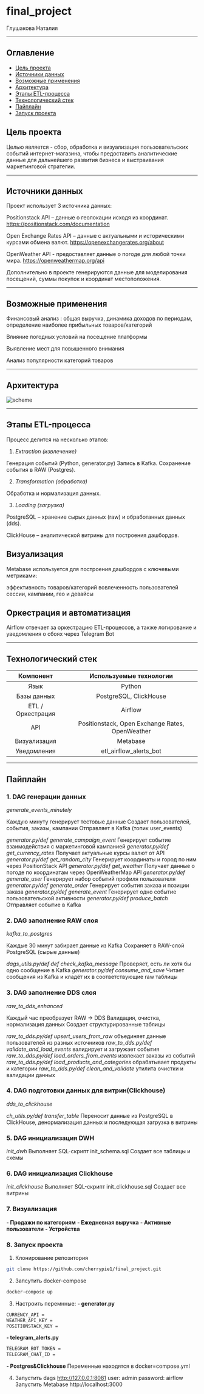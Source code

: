 # final_project
Глушакова Наталия

____

## **Оглавление**

- [Цель проекта](#цель-проекта)
- [Источники данных](#источники-данных)
- [Возможные применения](#возможные-применения)
- [Архитектура](#архитектура)
- [Этапы ETL-процесса](#этапы-etl-процесса)
- [Технологический стек](#технологический-стек)
- [Пайплайн](#пайплайн)
- [Запуск проекта](#запуск-проекта)

 ## **Цель проекта**

Целью является - сбор, обработка и визуализация пользовательских событий интернет-магазина, чтобы предоставить аналитические данные для дальнейшего развития бизнеса и выстраивания маркетинговой стратегии.

____

## **Источники данных**

Проект использует 3 источника данных:

Positionstack API – данные о геолокации исходя из координат. https://positionstack.com/documentation

Open Exchange Rates API – данные с актуальными и историческими курсами обмена валют. https://openexchangerates.org/about

OpenWeather API - предоставляет данные о погоде для любой точки мира. https://openweathermap.org/api

Дополнительно в проекте генерируются данные для моделирования посещений, суммы покупок и координат местоположения.

____

## **Возможные применения**

Финансовый анализ : общая выручка, динамика доходов по периодам, определение наиболее прибыльных товаров/категорий

Влияние погодных условий на посещение платформы

Выявление мест для повышенного внимания

Анализ популярности категорий товаров

____


## **Архитектура**

![scheme]([https://github.com/user-attachments/assets/feac26b8-70b0-42b5-ac04-752ce0cb0f0b](https://github.com/cherrypie1/final_project/blob/main/arch.pdf))

____


## **Этапы ETL-процесса**

Процесс делится на несколько этапов:

1. *Extraction (извлечение)*

Генерация событий (Python, generator.py)
Запись в Kafka.
Cохранение события в RAW (Postgres).

2. *Transformation (обработка)*

Обработка и нормализация данных.

3. *Loading (загрузка)*

 PostgreSQL – хранение сырых данных (raw) и обработанных данных (dds).

 ClickHouse – аналитической витрины для построения дашбордов.

## **Визуализация**

Metabase используется для построения дашбордов с ключевыми метриками:

эффективность товаров/категорий
вовлеченность пользователей
сессии, кампании, гео и девайсы


## **Оркестрация и автоматизация**

Airflow отвечает за оркестрацию ETL-процессов, а также логирование и уведомления о сбоях через Telegram Bot

____


## **Технологический стек**

| Компонент | Используемые технологии |
|:----------------:|:---------:|
| Язык | Python |
| Базы данных | PostgreSQL, ClickHouse | 
| ETL / Оркестрация | Airflow | 
| API | Positionstack, Open Exchange Rates, OpenWeather | 
| Визуализация | Metabase | 
| Уведомления | etl_airflow_alerts_bot | 

____


## **Пайплайн**
### 1. DAG генерации данных

*generate_events_minutely*

Каждую минуту генерирует тестовые данные
Создает пользователей, события, заказы, кампании
Отправляет в Kafka (топик user_events)

  *generator.py/def generate_campaign_event*
 Генерирует событие взаимодействия с маркетинговой кампанией
  *generator.py/def get_currency_rates*
 Получает актуальные курсы валют от API
  *generator.py/def get_random_city*
 Генерирует координаты и город по ним через PositionStack API
  *generator.py/def get_weather*
 Получает данные о погоде по координатам через OpenWeatherMap API
   *generator.py/def generate_user*
 Генерирует набор событий профиля пользователя
  *generator.py/def generate_order*
 Генерирует события заказа и позиции заказа
    *generator.py/def generate_event*
 Генерирует одно событие пользовательской активности
  *generator.py/def produce_batch*
 Отправляет событие в Kafka

### 2. DAG заполнение RAW слоя

*kafka_to_postgres*

Каждые 30 минут забирает данные из Kafka
Сохраняет в RAW-слой PostgreSQL (сырые данные)

  *dags_utils.py/def def check_kafka_message*
 Проверяет, есть ли хотя бы одно сообщение в Kafka
  *generator.py/def consume_and_save*
 Читает сообщения из Kafka и кладёт их в соответствующие raw таблицы

### 3. DAG заполнение DDS слоя

*raw_to_dds_enhanced*

Каждый час преобразует RAW → DDS
Валидация, очистка, нормализация данных
Создает структурированные таблицы 

  *raw_to_dds.py/def upsert_users_from_raw* 
 объединяет данные пользователей из разных источников
  *raw_to_dds.py/def validate_and_load_events* 
 валидирует и загружает события
  *raw_to_dds.py/def load_orders_from_events* 
 извлекает заказы из событий
  *raw_to_dds.py/def load_products_and_categories* 
 обрабатывает продукты и категории
  *raw_to_dds.py/def clean_and_validate* 
 утилита очистки и валидации данных

### 4. DAG подготовки данных для витрин(Clickhouse)

*dds_to_clickhouse*

  *ch_utils.py/def transfer_table* 
 Переносит данные из PostgreSQL в ClickHouse, денормализация данных и последующая загрузка в витрины

### 5. DAG инициализация DWH

  *init_dwh*
 Выполняет SQL-скрипт init_schema.sql Создает все таблицы и схемы

### 6. DAG инициализация Clickhouse

  *init_clickhouse*
 Выполняет SQL-скрипт init_clickhouse.sql Создает все витрины

### 7. Визуализация

  **- Продажи по категориям**
  **- Ежедневная выручка**
  **- Активные пользователи**
  **- Устройства**


### 8. Запуск проекта

1. Клонирование репозитория

 ```bash 
git clone https://github.com/cherrypie1/final_project.git
```
  
2. Запсутить docker-compose

 ```bash 
docker-compose up
```

3. Настроить перемнные:
**- generator.py**
```bash
CURRENCY_API = 
WEATHER_API_KEY = 
POSITIONSTACK_KEY = 
```
**- telegram_alerts.py**
```bash
TELEGRAM_BOT_TOKEN = 
TELEGRAM_CHAT_ID = 
```
**- Postgres&Clickhouse**
 Переменные находятся в docker=compose.yml
 
4. Запустить dags http://127.0.0.1:8081
     user: admin
     password: airflow
  Запустить Metabase http://localhost:3000
